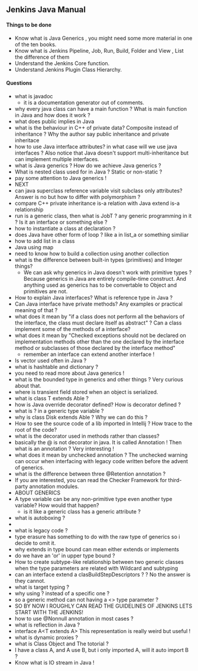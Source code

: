## Jenkins Java Manual

#### Things to be done

- Know what is Java Generics , you might need some more material in one of the ten books.
- Know what is Jenkins Pipeline, Job, Run, Build, Folder and View , List the difference of them
- Understand the Jenkins Core function.
- Understand Jenkins Plugin Class Hierarchy.

#### Questions

- what is javadoc
  - it is a documentation generator out of comments.
- why every java class can have a main function ? What is main function in Java and how does it work ?
- what does public implies in Java
- what is the behaviour in C++ of private data? Composite instead of inheritance ? Why the author say  public inheritance and private inheritace
- how to use Java interface attributes? in what case will we use java interfaces ?  Also notice that Java doesn't support multi-inheritance but can implement multiple interfaces.
- what is Java generics ? How do we achieve Java generics ? 
- What is nested class used for in Java ? Static or non-static ? 
- pay some attention to Java generics ! 
- NEXT
- can java superclass reference variable visit subclass only attributes? Answer is no but how to differ with polymorphism ? 
- compare C++ private inheritance is-a relation with Java extend is-a relationship
- run is a generic class, then what is JobT ? any generic programming in it ?  Is it an interface or something else ? 
- how to instantiate a class at declaration ? 
- does Java have other form of loop ? like a in list_a or something similiar
- how to add list in a class
- Java using map
- need to know how to build a collection using another collection
- what is the difference between built-in types (primitives) and Integer things?
  - We can ask why generics in Java doesn't work with primitive types ? Because generics in Java are entirely compile-time construct. And anything used as generics has to be convertable to Object and primitives are not. 
- How to explain Java interfaces? What is reference type in Java ?
- Can Java interface have private methods? Any examples or practical meaning of that ?
- what does it mean by "if a class does not perform all the behaviors of the interface, the class must declare itself as abstract" ? Can a class implement some of the methods of a interface? 
- what does it mean by "Checked exceptions should not be declared on implementation methods other than the one declared by the interface method or subclasses of those declared by the interface method"
  - remember an interface can extend another interface ! 
- Is vector used often in Java ? 
- what is hashtable and dictionary ? 
- you need to read more about Java generics ! 
- what is the bounded type in generics and other things ? Very curious about that.
- where is transient field stored when an object is serialized.
- what is class T extends Able<T> ? 
- how is Java override decorator defined? How is decorator defined ?
- what is ? in a generic type variable ? 
- why is class Disk extends Able<Disk> ? Why we can do this ?
- How to see the source code of a lib imported in Intellij ? How trace to the root of the code?
- what is the decorator used in methods rather than classes?
- basically the @ is not decorator in java. It is called Annotation ! Then what is an annotation ? Very interesting ! 
- what does it mean by unchecked annotation ? The unchecked warning can occur when interfacing with legacy code written before the advent of generics.
- what is the difference between three @Retention annotation ? 
- If you are interested, you can read the Checker Framework for third-party annotation modules.
- ABOUT GENERICS
- A type variable can be any non-primitive type even another type variable? How would that happen?
  - is it like a generic class has a generic attribute ?
- what is autoboxing ? 
- 
- what is legacy code ? 
- type erasure has something to do with the raw type of generics so i decide to omit it.
- why extends  in type bound can mean either extends or implements
- do we have an 'or' in upper type bound ? 
- How to create subtype-like relationship between two generic classes when the type parameters are related with Wildcard and subtyping
- can an interface extend a clasBuildStepDescriptors ?  ?  No the answer is they cannot.
- what is target typing ?
- why using ? instead of a specific one ? 
- so a generic method can not having a <> type parameter ? 
- SO BY NOW I ROUGHLY CAN READ THE GUIDELINES OF JENKINS LETS START WITH THE JENKINS!
- how to use @Nonnull annotation in most cases ? 
- what is reflection in Java ?
- interface A<T extends A<T>> This representation is really weird but useful !
- what is dynamic proxies ? 
- what is Class Object and The totorial ? 
- I have a class A, and A use B, but i only imported A, will it auto import B ?
- Know what is IO stream in Java !
